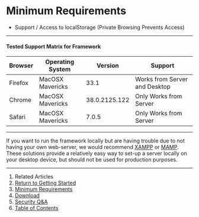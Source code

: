 Minimum Requirements
====================

* Support / Access to localStorage (Private Browsing Prevents Access)

---

#### Tested Support Matrix for Framework

| Browser | Operating System | Version | Support |
|---------|------------------|---------|---------|
|Firefox|MacOSX Mavericks|33.1|Works from Server and Desktop|
|Chrome|MacOSX Mavericks|38.0.2125.122|Only Works from Server|
|Safari|MacOSX Mavericks|7.0.5|Only Works from Server|

---

If you want to run the framework locally but are having trouble due to not having your own web-server, we would recommend [XAMPP](https://www.apachefriends.org/) or [MAMP](http://www.mamp.info/). These solutions provide a relatively easy way to set-up a server locally on your desktop device, but should not be used for production purposes.

---

1. Related Articles
2. [Return to Getting Started](../../started/)
3. [Minimum Requirements](../requirements/)
4. [Download](../download/)
5. [Security Q&A](../security/)
6. [Table of Contents](../../../)
